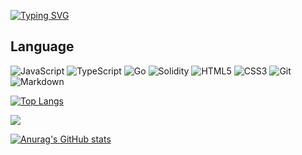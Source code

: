[![Typing SVG](https://readme-typing-svg.demolab.com?font=Inter&pause=1000&width=435&lines=Hello+everyone+on+my+profile+%F0%9F%91%8B%F0%9F%96%96)](https://git.io/typing-svg)

## Language
![JavaScript](https://img.shields.io/badge/javascript-%23323330.svg?style=for-the-badge&logo=javascript&logoColor=%23F7DF1E)
![TypeScript](https://img.shields.io/badge/typescript-%23007ACC.svg?style=for-the-badge&logo=typescript&logoColor=white)
![Go](https://img.shields.io/badge/go-%2300ADD8.svg?style=for-the-badge&logo=go&logoColor=white)
![Solidity](https://img.shields.io/badge/Solidity-%23363636.svg?style=for-the-badge&logo=solidity&logoColor=white)
![HTML5](https://img.shields.io/badge/html5-%23E34F26.svg?style=for-the-badge&logo=html5&logoColor=white)
![CSS3](https://img.shields.io/badge/css3-%231572B6.svg?style=for-the-badge&logo=css3&logoColor=white)
![Git](https://img.shields.io/badge/git-%23F05033.svg?style=for-the-badge&logo=git&logoColor=white)
![Markdown](https://img.shields.io/badge/markdown-%23000000.svg?style=for-the-badge&logo=markdown&logoColor=white)

[![Top Langs](https://github-readme-stats.vercel.app/api/top-langs/?username=roso1nik&layout=compact)](https://github.com/anuraghazra/github-readme-stats)
<br />

![](https://komarev.com/ghpvc/?username=roso1nik)

 [![Anurag's GitHub stats](https://github-readme-stats.vercel.app/api?username=roso1nik)](https://github.com/anuraghazra/github-readme-stats)


